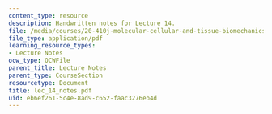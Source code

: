 ```yaml
---
content_type: resource
description: Handwritten notes for Lecture 14.
file: /media/courses/20-410j-molecular-cellular-and-tissue-biomechanics-be-410j-spring-2003/eb6ef2615c4e8ad9c652faac3276eb4d_lec_14_notes.pdf
file_type: application/pdf
learning_resource_types:
- Lecture Notes
ocw_type: OCWFile
parent_title: Lecture Notes
parent_type: CourseSection
resourcetype: Document
title: lec_14_notes.pdf
uid: eb6ef261-5c4e-8ad9-c652-faac3276eb4d
---
```


